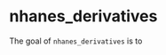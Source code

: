
<!-- README.md is generated from README.Rmd. Please edit that file -->

# nhanes_derivatives

<!-- badges: start -->

<!-- badges: end -->

The goal of `nhanes_derivatives` is to
